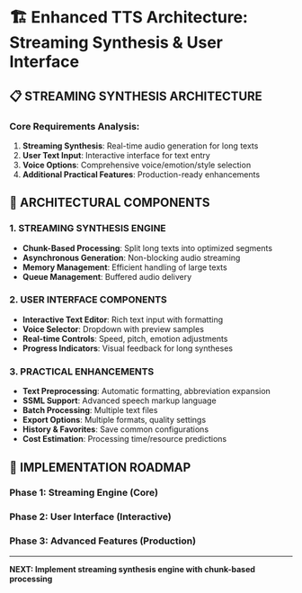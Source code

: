 # 🏗️ Enhanced TTS Architecture: Streaming Synthesis & User Interface

## 📋 STREAMING SYNTHESIS ARCHITECTURE

### Core Requirements Analysis:
1. **Streaming Synthesis**: Real-time audio generation for long texts
2. **User Text Input**: Interactive interface for text entry
3. **Voice Options**: Comprehensive voice/emotion/style selection
4. **Additional Practical Features**: Production-ready enhancements

## 🎯 ARCHITECTURAL COMPONENTS

### 1. **STREAMING SYNTHESIS ENGINE**
- **Chunk-Based Processing**: Split long texts into optimized segments
- **Asynchronous Generation**: Non-blocking audio streaming
- **Memory Management**: Efficient handling of large texts
- **Queue Management**: Buffered audio delivery

### 2. **USER INTERFACE COMPONENTS**
- **Interactive Text Editor**: Rich text input with formatting
- **Voice Selector**: Dropdown with preview samples
- **Real-time Controls**: Speed, pitch, emotion adjustments
- **Progress Indicators**: Visual feedback for long syntheses

### 3. **PRACTICAL ENHANCEMENTS**
- **Text Preprocessing**: Automatic formatting, abbreviation expansion
- **SSML Support**: Advanced speech markup language
- **Batch Processing**: Multiple text files
- **Export Options**: Multiple formats, quality settings
- **History & Favorites**: Save common configurations
- **Cost Estimation**: Processing time/resource predictions

## 🔧 IMPLEMENTATION ROADMAP

### Phase 1: Streaming Engine (Core)
### Phase 2: User Interface (Interactive)
### Phase 3: Advanced Features (Production)

---

**NEXT: Implement streaming synthesis engine with chunk-based processing**
